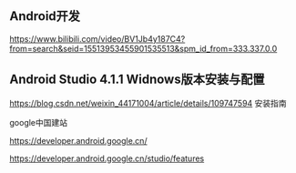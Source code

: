 ##  Android开发

https://www.bilibili.com/video/BV1Jb4y187C4?from=search&seid=15513953455901535513&spm_id_from=333.337.0.0



## Android Studio 4.1.1 Widnows版本安装与配置

https://blog.csdn.net/weixin_44171004/article/details/109747594   安装指南

google中国建站

https://developer.android.google.cn/

https://developer.android.google.cn/studio/features



